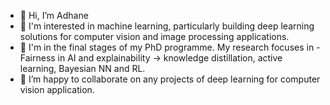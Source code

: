 - 👋 Hi, I’m Adhane 
- 👀 I'm interested in machine learning, particularly building deep learning solutions for computer vision and image processing applications.
- 🌱 I'm in the final stages of my PhD programme. My research focuses in - Fairness in AI and explainability -> knowledge distillation, active learning, Bayesian NN and RL.
- 💞️ I’m happy to collaborate on any projects of deep learning for computer vision application.

<!---
GeryAdhane/GeryAdhane is a ✨ special ✨ repository because its `README.md` (this file) appears on your GitHub profile.
You can click the Preview link to take a look at your changes.
--->
